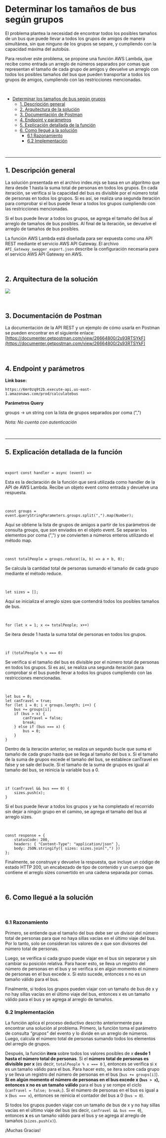 # Determinar los tamaños de bus según grupos

El problema plantea la necesidad de encontrar todos los posibles tamaños de un bus que puede llevar a todos los grupos de amigos de manera simultánea, sin que ninguno de los grupos se separe, y cumpliendo con la capacidad máxima del autobús.

Para resolver este problema, se propone una función AWS Lambda, que recibe como entrada un arreglo de números separados por comas que representan el tamaño de cada grupo de amigos y devuelve un arreglo con todos los posibles tamaños del bus que pueden transportar a todos los grupos de amigos, cumpliendo con las restricciones mencionadas.

<br>


- [Determinar los tamaños de bus según grupos](#determinar-los-tamaños-de-bus-según-grupos)
  - [1. Descripción general](#1-descripción-general)
  - [2. Arquitectura de la solución](#2-arquitectura-de-la-solución)
  - [3. Documentación de Postman](#3-documentación-de-postman)
  - [4. Endpoint y parámetros](#4-endpoint-y-parámetros)
  - [5. Explicación detallada de la función](#5-explicación-detallada-de-la-función)
  - [6. Como llegué a la solución](#6-como-llegué-a-la-solución)
    - [6.1 Razonamiento](#61-razonamiento)
    - [6.2 Implementación](#62-implementación)

<br>


---

## 1. Descripción general
La solución presentada en el archivo index.mjs se basa en un algoritmo que itera desde 1 hasta la suma total de personas en todos los grupos. En cada iteración, se verifica si la capacidad del bus es divisible por el número total de personas en todos los grupos. Si es así, se realiza una segunda iteración para comprobar si el bus puede llevar a todos los grupos cumpliendo con las restricciones mencionadas.

Si el bus puede llevar a todos los grupos, se agrega el tamaño del bus al arreglo de tamaños de bus posibles. Al final de la iteración, se devuelve el arreglo de tamaños de bus posibles.

La función AWS Lambda está diseñada para ser expuesta como una API REST mediante el servicio AWS API Gateway. El archivo `API_Gateway_swagger_export.json` describe la configuración necesaria para el servicio AWS API Gateway en AWS.

<br>


## 2. Arquitectura de la solución
![](Serverless_App_Architecture.png)

<br>


## 3. Documentación de Postman
La documentación de la API REST y un ejemplo de cómo usarla en Postman se pueden encontrar en el siguiente enlace:
[https://documenter.getpostman.com/view/26664800/2s93RTSYkF](https://documenter.getpostman.com/view/26664800/2s93RTSYkF)


<br>


## 4. Endpoint y parámetros
**Link base:**
```
https://6mr0zq9t2b.execute-api.us-east-1.amazonaws.com/prod/calculatebus
```

**Parámetros Query**

groups &rarr; un string con la lista de grupos separados por coma (",")

*Nota: No cuenta con autenticación*

<br>

---
## 5. Explicación detallada de la función  

<br>


```
export const handler = async (event) => 
```
Esta es la declaración de la función que será utilizada como handler de la API de AWS Lambda. Recibe un objeto event como entrada y devuelve una respuesta.
  
<br>


```
const groups = event.queryStringParameters.groups.split(",").map(Number);
```
Aquí se obtiene la lista de grupos de amigos a partir de los parámetros de consulta groups, que son enviados en el objeto event. Se separan los elementos por coma (",") y se convierten a números enteros utilizando el método map.

<br>


```
const totalPeople = groups.reduce((a, b) => a + b, 0);
```
Se calcula la cantidad total de personas sumando el tamaño de cada grupo mediante el método reduce.

<br>


```
let sizes = [];
```
Aquí se inicializa el arreglo sizes que contendrá todos los posibles tamaños de bus.

<br>

```
for (let x = 1; x <= totalPeople; x++)
```
Se itera desde 1 hasta la suma total de personas en todos los grupos.

<br>


```
if (totalPeople % x === 0) 
```
Se verifica si el tamaño del bus es divisible por el número total de personas en todos los grupos. Si es así, se realiza una segunda iteración para comprobar si el bus puede llevar a todos los grupos cumpliendo con las restricciones mencionadas.

<br>


```
let bus = 0;
let canTravel = true;
for (let i = 0; i < groups.length; i++) {
    bus += groups[i];
    if (bus > x) {
        canTravel = false;
        break;
    } else if (bus === x) {
        bus = 0;
    }
}
```
Dentro de la iteración anterior, se realiza un segundo bucle que suma el tamaño de cada grupo hasta que se llega al tamaño del bus x. Si el tamaño de la suma de grupos excede el tamaño del bus, se establece canTravel en false y se sale del bucle. Si el tamaño de la suma de grupos es igual al tamaño del bus, se reinicia la variable bus a 0.

<br>


```
if (canTravel && bus === 0) {
    sizes.push(x);
}
```
Si el bus puede llevar a todos los grupos y se ha completado el recorrido sin dejar a ningún grupo en el camino, se agrega el tamaño del bus al arreglo sizes.

<br>


```
const response = {
    statusCode: 200,
    headers: { "Content-Type": "application/json" },
    body: JSON.stringify({ sizes: sizes.join(",") })
};
```
Finalmente, se construye y devuelve la respuesta, que incluye un código de estado HTTP 200, un encabezado de tipo de contenido y un cuerpo que contiene el arreglo sizes convertido en una cadena separada por comas.

<br>



## 6. Como llegué a la solución
<br>

### 6.1 Razonamiento
Primero, se entiende que el tamaño del bus debe ser un divisor del número total de personas para que no haya sillas vacías en el último viaje del bus. Por lo tanto, solo se consideran los valores de x que son divisores del número total de personas.

Luego, se verifica si cada grupo puede viajar en el bus sin separarse y sin cambiar su posición relativa. Para hacer esto, se lleva un registro del número de personas en el bus y se verifica si en algún momento el número de personas en el bus excede x. Si esto sucede, entonces x no es un tamaño válido para el bus.

Finalmente, si todos los grupos pueden viajar con un tamaño de bus de x y no hay sillas vacías en el último viaje del bus, entonces x es un tamaño válido para el bus y se agrega al arreglo de tamaños.

### 6.2 Implementación
La función aplica el proceso deductivo descrito anteriormente para encontrar una solución al problema. Primero, la función toma el parámetro de consulta *“grupos”* del evento y lo divide en un arreglo de números. Luego, calcula el número total de personas sumando todos los elementos del arreglo de grupos.

Después, la función **itera** sobre todos los valores posibles de *x* **desde 1 hasta el número total de personas**. Si el **número total de personas es divisible por x** (es decir, `totalPeople % x === 0` ), entonces se verifica si x es un tamaño válido para el bus. Para hacer esto, se itera sobre cada grupo y se lleva un registro del número de personas en el bus (`bus += groups[i]`). **Si en algún momento el número de personas en el bus excede x (`bus > x`), entonces x no es un tamaño válido** para el bus y se rompe el ciclo (`canTravel = false; break;`). Si el número de personas en el bus es igual a x (`bus === x`), entonces se reinicia el contador del bus a 0 (`bus = 0`).

Si todos los grupos pueden viajar con un tamaño de bus de x y no hay sillas vacías en el último viaje del bus (es decir, `canTravel && bus === 0`), entonces **x** es un tamaño válido para el bus y se agrega al arreglo de tamaños (`sizes.push(x)`).

¡Muchas Gracias!